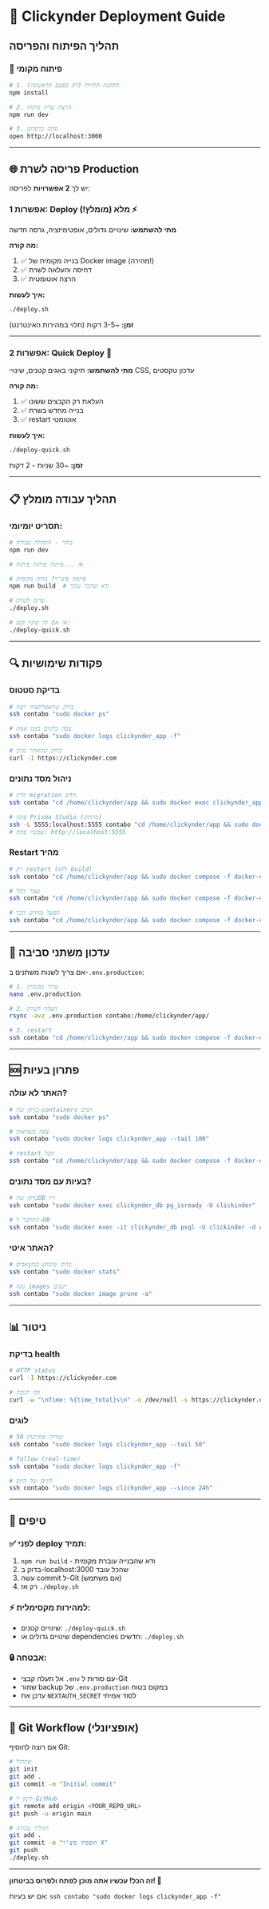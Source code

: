 # 🚀 Clickynder Deployment Guide

## תהליך הפיתוח והפריסה

### 🔧 פיתוח מקומי

```bash
# 1. התקנת תלויות (רק בפעם הראשונה)
npm install

# 2. הרצת שרת פיתוח
npm run dev

# 3. פתח בדפדפן
open http://localhost:3000
```

---

## 🌐 פריסה לשרת Production

יש לך **2 אפשרויות** לפריסה:

### אפשרות 1: Deploy מלא (מומלץ!) ⚡
**מתי להשתמש:** שינויים גדולים, אופטימיזציה, גרסה חדשה

**מה קורה:**
1. ✅ בנייה מקומית של Docker image (מהירה!)
2. ✅ דחיסה והעלאה לשרת
3. ✅ הרצה אוטומטית

**איך לעשות:**
```bash
./deploy.sh
```

**זמן:** ~3-5 דקות (תלוי במהירות האינטרנט)

---

### אפשרות 2: Quick Deploy 🏃
**מתי להשתמש:** תיקוני באגים קטנים, שינויי CSS, עדכון טקסטים

**מה קורה:**
1. ✅ העלאת רק הקבצים ששונו
2. ✅ בנייה מחדש בשרת
3. ✅ restart אוטומטי

**איך לעשות:**
```bash
./deploy-quick.sh
```

**זמן:** ~30 שניות - 2 דקות

---

## 📋 תהליך עבודה מומלץ

### תסריט יומיומי:

```bash
# בוקר - התחלת עבודה
npm run dev

# פיתוח פיתוח פיתוח... ☕

# סיימת פיצ'ר? בדוק מקומית
npm run build  # ודא שהכל עובד

# פרוס לשרת
./deploy.sh

# או אם זה שינוי קטן:
./deploy-quick.sh
```

---

## 🔍 פקודות שימושיות

### בדיקת סטטוס
```bash
# בדוק שהאפליקציה רצה
ssh contabo "sudo docker ps"

# צפה בלוגים בזמן אמת
ssh contabo "sudo docker logs clickynder_app -f"

# בדוק שהאתר מגיב
curl -I https://clickynder.com
```

### ניהול מסד נתונים
```bash
# הרץ migration חדש
ssh contabo "cd /home/clickynder/app && sudo docker exec clickynder_app npx prisma migrate deploy"

# פתח Prisma Studio (מרחוק)
ssh -L 5555:localhost:5555 contabo "cd /home/clickynder/app && sudo docker exec -it clickynder_app npx prisma studio"
# עכשיו פתח: http://localhost:5555
```

### Restart מהיר
```bash
# רק restart (ללא build)
ssh contabo "cd /home/clickynder/app && sudo docker compose -f docker-compose.prod.yml restart app"

# עצור הכל
ssh contabo "cd /home/clickynder/app && sudo docker compose -f docker-compose.prod.yml down"

# הפעל מחדש הכל
ssh contabo "cd /home/clickynder/app && sudo docker compose -f docker-compose.prod.yml up -d"
```

---

## 🔐 עדכון משתני סביבה

אם צריך לשנות משתנים ב-`.env.production`:

```bash
# 1. ערוך מקומית
nano .env.production

# 2. העלה לשרת
rsync -avz .env.production contabo:/home/clickynder/app/

# 3. restart
ssh contabo "cd /home/clickynder/app && sudo docker compose -f docker-compose.prod.yml restart app"
```

---

## 🆘 פתרון בעיות

### האתר לא עולה?
```bash
# בדוק שה-containers רצים
ssh contabo "sudo docker ps"

# צפה בשגיאות
ssh contabo "sudo docker logs clickynder_app --tail 100"

# restart הכל
ssh contabo "cd /home/clickynder/app && sudo docker compose -f docker-compose.prod.yml restart"
```

### בעיות עם מסד נתונים?
```bash
# בדוק שהDB רץ
ssh contabo "sudo docker exec clickynder_db pg_isready -U clickinder"

# התחבר ל-DB
ssh contabo "sudo docker exec -it clickynder_db psql -U clickinder -d clickinder"
```

### האתר איטי?
```bash
# בדוק שימוש במשאבים
ssh contabo "sudo docker stats"

# נקה images ישנים
ssh contabo "sudo docker image prune -a"
```

---

## 📊 ניטור

### בדיקת health
```bash
# HTTP status
curl -I https://clickynder.com

# זמן תגובה
curl -w "\nTime: %{time_total}s\n" -o /dev/null -s https://clickynder.com
```

### לוגים
```bash
# 50 שורות אחרונות
ssh contabo "sudo docker logs clickynder_app --tail 50"

# follow (real-time)
ssh contabo "sudo docker logs clickynder_app -f"

# לוגים של היום
ssh contabo "sudo docker logs clickynder_app --since 24h"
```

---

## 🎯 טיפים

### ✅ לפני deploy תמיד:
1. `npm run build` - ודא שהבנייה עוברת מקומית
2. בדוק ב-localhost:3000 שהכל עובד
3. עשה commit ל-Git (אם משתמש)
4. רק אז `./deploy.sh`

### ⚡ למהירות מקסימלית:
- שינויים קטנים: `./deploy-quick.sh`
- שינויים גדולים או dependencies חדשים: `./deploy.sh`

### 🔒 אבטחה:
- אל תעלה קבצי `.env` עם סודות ל-Git
- שמור backup של `.env.production` במקום בטוח
- עדכן את `NEXTAUTH_SECRET` לסוד אמיתי

---

## 🔄 Git Workflow (אופציונלי)

אם רוצה להוסיף Git:

```bash
# אתחול
git init
git add .
git commit -m "Initial commit"

# לינק ל-GitHub
git remote add origin <YOUR_REPO_URL>
git push -u origin main

# תהליך עבודה
git add .
git commit -m "הוספתי פיצ'ר X"
git push
./deploy.sh
```

---

**זה הכל! עכשיו אתה מוכן לפתח ולפרוס בביטחון! 🚀**

אם יש בעיות: `ssh contabo "sudo docker logs clickynder_app -f"`

